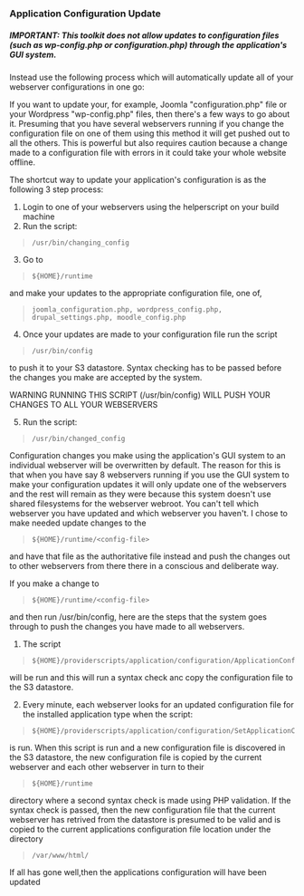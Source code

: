 ### Application Configuration Update


##### IMPORTANT: This toolkit does not allow updates to configuration files (such as wp-config.php or configuration.php) through the application's GUI system.

Instead use the following process which will automatically update all of your webserver configurations in one go:

If you want to update your, for example, Joomla "configuration.php" file or your Wordpress "wp-config.php" files, then there's a few ways to go about it.
Presuming that you have several webservers running if you change the configuration file on one of them using this method it will get pushed out to all the others. This is powerful but also requires caution because a change made to a configuration file with errors in it could take your whole website offline.

The shortcut way to update your application's configuration is as the following 3 step process:

1. Login to one of your webservers using the helperscript on your build machine
2. Run the script:

>     /usr/bin/changing_config 

3. Go to

>     ${HOME}/runtime

and make your updates to the appropriate configuration file, one of, 

>     joomla_configuration.php, wordpress_config.php, drupal_settings.php, moodle_config.php

4. Once your updates are made to your configuration file run the script

>     /usr/bin/config

to push it to your S3 datastore. Syntax checking has to be passed before the changes you make are accepted by the system. 

WARNING RUNNING THIS SCRIPT (/usr/bin/config) WILL PUSH YOUR CHANGES TO ALL YOUR WEBSERVERS  

5. Run the script:

>     /usr/bin/changed_config

Configuration changes you make using the application's GUI system to an individual webserver will be overwritten by default. The reason for this is that when you have say 8 webservers running if you use the GUI system to make your configuration updates it will only update one of the webservers and the rest will remain as they were because this system doesn't use shared filesystems for the webserver webroot. You can't tell which webserver you have updated and which webserver you haven't. I chose to make needed update changes to the 

>     ${HOME}/runtime/<config-file>

and have that file as the authoritative file instead and push the changes out to other webservers from there there in a conscious and deliberate way.

If you make a change to 

>     ${HOME}/runtime/<config-file>

and then run /usr/bin/config, here are the steps that the system goes through to push the changes you have made to all webservers.

1. The script

>     ${HOME}/providerscripts/application/configuration/ApplicationConfigurationUpdate.sh

will be run and this will run a syntax check anc copy the configuration file to the S3 datastore.

2. Every minute, each webserver looks for an updated configuration file for the installed application type when the script:

>     ${HOME}/providerscripts/application/configuration/SetApplicationConfiguration.sh

is run. When this script is run and a new configuration file is discovered in the S3 datastore, the new configuration file is copied by the current webserver and each other webserver in turn to their

>     ${HOME}/runtime

directory where a second syntax check is made using PHP validation. If the syntax check is passed, then the new configuration file that the current webserver has retrived from the datastore is presumed to be valid and is copied to the current applications configuration file location under the directory

>     /var/www/html/


If all has gone well,then the applications configuration will have been updated
